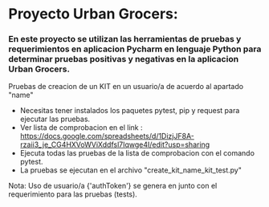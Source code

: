 # Proyecto Urban Grocers:

### En este proyecto se utilizan las herramientas de pruebas y requerimientos en aplicacion Pycharm en lenguaje Python para determinar pruebas positivas y negativas en la aplicacion Urban Grocers.

Pruebas de creacion de un KIT en un usuario/a de acuerdo al apartado "name"
- Necesitas tener instalados los paquetes pytest, pip y request para ejecutar las pruebas.
- Ver lista de comprobacion en el link : https://docs.google.com/spreadsheets/d/1DizjJF8A-rzaii3_je_CG4HXVoWViXddfsl7Iqwge4I/edit?usp=sharing
- Ejecuta todas las pruebas de la lista de comprobacion con el comando pytest.
- La pruebas se ejecutan en el archivo "create_kit_name_kit_test.py"

Nota: Uso de usuario/a {'authToken'} se genera en junto con el requerimiento para las pruebas (tests).
